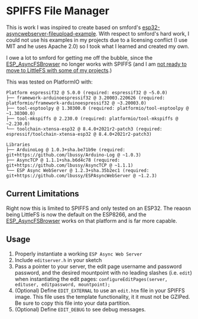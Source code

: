 # SPIFFS File Manager

This is work I was inspired to create based on smford's [esp32-asyncwebserver-fileupload-example](https://github.com/smford/esp32-asyncwebserver-fileupload-example/).  With respect to smford's hard work, I could not use his examples in my projects due to a licensing conflict (I use MIT and he uses Apache 2.0) so I took what I learned and created my own.

I owe a lot to smford for getting me off the bubble, since the [ESP_AsyncFSBrowser](https://github.com/me-no-dev/ESPAsyncWebServer/tree/master/examples/ESP_AsyncFSBrowser) no longer works with SPIFFS (and I am [not ready to move to LittleFS with some of my projects](https://github.com/lbussy/SPIFFS-File-Manager/issues/34).)

This was tested on PlatformIO with:
```
Platform espressif32 @ 5.0.0 (required: espressif32 @ ~5.0.0)
├── framework-arduinoespressif32 @ 3.20003.220626 (required: platformio/framework-arduinoespressif32 @ ~3.20003.0)
├── tool-esptoolpy @ 1.30300.0 (required: platformio/tool-esptoolpy @ ~1.30300.0)
├── tool-mkspiffs @ 2.230.0 (required: platformio/tool-mkspiffs @ ~2.230.0)
└── toolchain-xtensa-esp32 @ 8.4.0+2021r2-patch3 (required: espressif/toolchain-xtensa-esp32 @ 8.4.0+2021r2-patch3)

Libraries
├── ArduinoLog @ 1.0.3+sha.be71b9e (required: git+https://github.com/lbussy/Arduino-Log @ ~1.0.3)
├── AsyncTCP @ 1.1.1+sha.b6d4c78 (required: git+https://github.com/lbussy/AsyncTCP @ ~1.1.1)
└── ESP Async WebServer @ 1.2.3+sha.35b2ec1 (required: git+https://github.com/lbussy/ESPAsyncWebServer @ ~1.2.3)
```

## Current Limitations

Right now this is limited to SPIFFS and only tested on an ESP32.  The reaosn being LittleFS is now the default on the ESP8266, and the [ESP_AsyncFSBrowser](https://github.com/me-no-dev/ESPAsyncWebServer/tree/master/examples/ESP_AsyncFSBrowser) works on that platform and is far more capable.

## Usage

1. Properly instantiate a working `ESP Async Web Server`
1. Include `editserver.h` in your sketch
1. Pass a pointer to your server, the edit page username and password password, and the desired mountpoint with no leading slashes (i.e. `edit`) when instantiating the edit pages: `configureEditPages(server, edituser, editpassword, mountpoint);`
1. (Optional) Define `EDIT_EXTERNAL` to use an `edit.htm` file in your SPIFFS image.  This file uses the template functionality, it it must not be GZIPed.  Be sure to copy this file into your data partition.
1. (Optional) Define `EDIT_DEBUG` to see debug messages.

